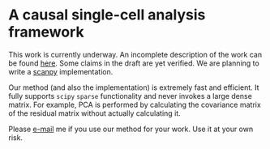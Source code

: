 # A causal single-cell analysis framework
This work is currently underway.
An incomplete description of the work can be found [here](https://github.com/hanbin973/counterfactual_dim_reduction_sc/raw/main/Counterfactual_Dimension_Reduction_and_Feature_Selection.pdf).
Some claims in the draft are yet verified.
We are planning to write a [scanpy](https://scanpy.readthedocs.io/en/stable/) implementation. 

Our method (and also the implementation) is extremely fast and efficient.
It fully supports `scipy` `sparse` functionality and never invokes a large dense matrix.
For example, PCA is performed by calculating the covariance matrix of the residual matrix without actually calculating it.

Please [e-mail](hanbin973@snu.ac.kr) me if you use our method for your work.
Use it at your own risk.

